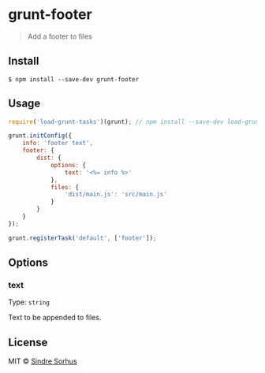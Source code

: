 # grunt-footer

> Add a footer to files


## Install

```
$ npm install --save-dev grunt-footer
```


## Usage

```js
require('load-grunt-tasks')(grunt); // npm install --save-dev load-grunt-tasks

grunt.initConfig({
	info: 'footer text',
	footer: {
		dist: {
			options: {
				text: '<%= info %>'
			},
			files: {
				'dist/main.js': 'src/main.js'
			}
		}
	}
});

grunt.registerTask('default', ['footer']);
```


## Options

### text

Type: `string`

Text to be appended to files.


## License

MIT © [Sindre Sorhus](https://sindresorhus.com)
